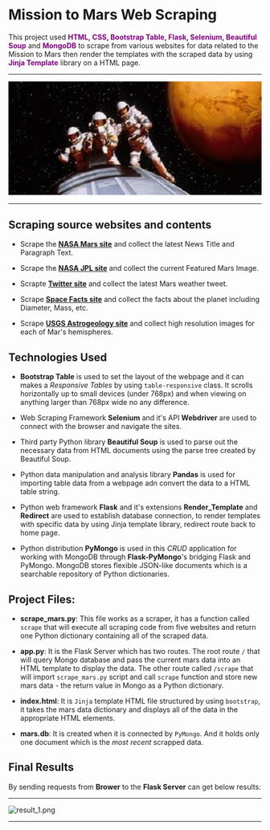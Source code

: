 
# Mission to Mars Web Scraping

This project used <span style="color:purple;">**HTML, CSS, Bootstrap Table, Flask, Selenium, Beautiful Soup**</span> and <span style="color:purple;">**MongoDB**</span> to scrape from various websites for data related to the Mission to Mars then render the templates with the scraped data by using <span style="color:purple;">**Jinja Template**</span> library on a HTML page. 

- - -

![mission_to_mars1.jpg](static/images/mission_to_mars1.jpg)

- - -



## Scraping source websites and contents

* Scrape the [**NASA Mars site**](https://mars.nasa.gov/news/) and collect the latest News Title and Paragraph Text. 

* Scrape the [**NASA JPL site**](https://www.jpl.nasa.gov/spaceimages/?search=&category=Mars) and collect the current Featured Mars Image.

* Scrapte [**Twitter site**](https://twitter.com/marswxreport?lang=en) and collect the latest Mars weather tweet. 

* Scrape [**Space Facts site**](https://space-facts.com/mars/) and collect the facts about the planet including Diameter, Mass, etc.

* Scrape [**USGS Astrogeology site**](https://astrogeology.usgs.gov/search/results?q=hemisphere+enhanced&k1=target&v1=Mars) and collect high resolution images for each of Mar's hemispheres.

## Technologies Used

*  **Bootstrap Table** is used to set the layout of the webpage and it can makes a *Responsive Tables* by using `table-responsive` class. It scrolls horizontally up to small devices (under 768px) and when viewing on anything larger than 768px wide no any difference.

* Web Scraping Framework **Selenium** and it's API **Webdriver** are used to connect with the browser and navigate the sites.

* Third party Python library **Beautiful Soup** is used to parse out the necessary data from HTML documents using the parse tree created by Beautiful Soup.

* Python data manipulation and analysis library **Pandas** is used for importing table data from a webpage adn convert the data to a HTML table string. 

* Python web framework **Flask** and it's extensions **Render_Template** and **Redirect** are used to establish database connection,  to render templates with specific data by using Jinja template library, redirect route back to home page.

* Python distribution **PyMongo** is used in this *CRUD* application for working with MongoDB through **Flask-PyMongo**'s bridging Flask and PyMongo. MongoDB stores flexible JSON-like documents which is a searchable repository of Python dictionaries. 

## Project Files:

* **scrape_mars.py**: This file works as a scraper, it has a function called `scrape` that will execute all scraping code from five websites and return one Python dictionary containing all of the scraped data. 

* **app.py**: It is the Flask Server which has two routes. The root route `/` that will query Mongo database and pass the current mars data into an HTML template to display the data. The other route called `/scrape` that will import `scrape_mars.py` script and call `scrape` function and store new mars data - the return value in Mongo as a Python dictionary. 

* **index.html**: It is `Jinja` template HTML file structured by using `bootstrap`, it takes the mars data dictionary and displays all of the data in the appropriate HTML elements.

* **mars.db**: It is created when it is connected by `PyMongo`. And it holds only one document which is the *most recent* scrapped data.

## Final Results

By sending requests from **Brower** to the **Flask Server** can get below results: 

- - -

![result_1.png](static/images/12run.gif)


- - -
